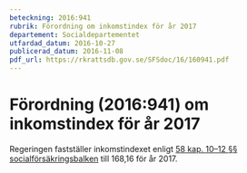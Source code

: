 ```yaml
---
beteckning: 2016:941
rubrik: Förordning om inkomstindex för år 2017
departement: Socialdepartementet
utfardad_datum: 2016-10-27
publicerad_datum: 2016-11-08
pdf_url: https://rkrattsdb.gov.se/SFSdoc/16/160941.pdf
---
```


# Förordning (2016:941) om inkomstindex för år 2017

Regeringen fastställer inkomstindexet enligt [58 kap. 10–12 §§ socialförsäkringsbalken](https://selex.se/eli/sfs/2010/110#kap58.10) till 168,16 för år 2017.